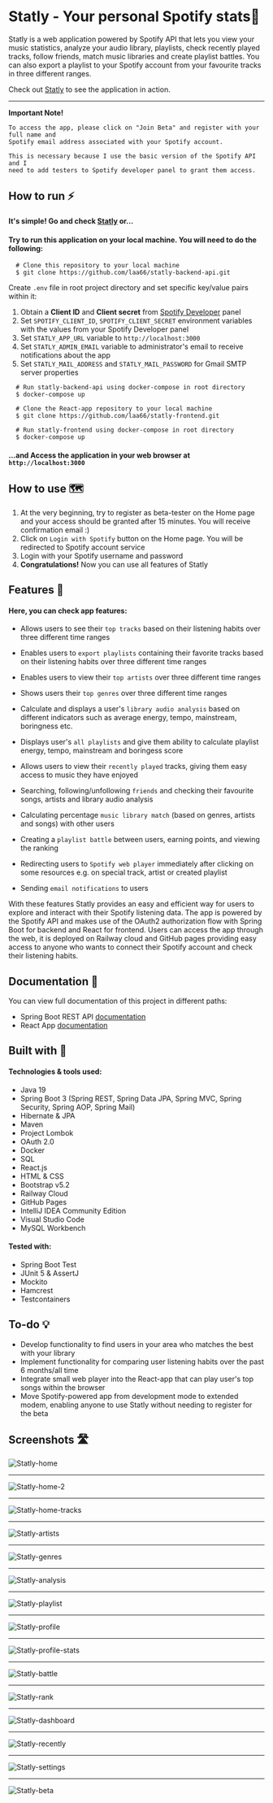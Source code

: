# Statly - Your personal Spotify stats🎵

Statly is a web application powered by Spotify API that lets you view your music
statistics, analyze your audio library, playlists, check recently played tracks, follow friends, match music libraries and create playlist battles.
You can also export a playlist to your Spotify account from your favourite tracks in three different
ranges.

Check out [Statly](https://laa66.github.io/statly-frontend/) to see the application in action.

<hr>

**Important Note!**

    To access the app, please click on "Join Beta" and register with your full name and 
    Spotify email address associated with your Spotify account.

    This is necessary because I use the basic version of the Spotify API and I
    need to add testers to Spotify developer panel to grant them access.

## How to run ⚡

#### It's simple! Go and check [Statly](https://laa66.github.io/statly-frontend/) or...
#### Try to run this application on your local machine. You will need to do the following:

      # Clone this repository to your local machine
      $ git clone https://github.com/laa66/statly-backend-api.git

Create ``.env`` file in root project directory and set specific key/value pairs within it: 
1. Obtain a **Client ID** and **Client secret** from [Spotify Developer](https://developer.spotify.com/) panel
2. Set ``SPOTIFY_CLIENT_ID``, ``SPOTIFY_CLIENT_SECRET`` environment variables
   with the values from your Spotify Developer panel
3. Set ``STATLY_APP_URL`` variable to `http://localhost:3000`
4. Set ``STATLY_ADMIN_EMAIL`` variable to administrator's email to receive notifications about the app
5. Set ``STATLY_MAIL_ADDRESS`` and ``STATLY_MAIL_PASSWORD`` for Gmail SMTP server properties
<!-- end -->

      # Run statly-backend-api using docker-compose in root directory
      $ docker-compose up

      # Clone the React-app repository to your local machine
      $ git clone https://github.com/laa66/statly-frontend.git
      
      # Run statly-frontend using docker-compose in root directory
      $ docker-compose up

#### ...and Access the application in your web browser at ``http://localhost:3000``

## How to use 🗺️

1. At the very beginning, try to register as beta-tester on the Home page and your access should be granted after 15 minutes. You will receive confirmation email :)
2. Click on ``Login with Spotify`` button on the Home page. You will be redirected to Spotify account service
3. Login with your Spotify username and password
4. **Congratulations!** Now you can use all features of Statly

## Features 📌
#### Here, you can check app features:

* Allows users to see their ``top tracks`` based on their listening habits over three different time ranges

* Enables users to ``export playlists`` containing their favorite tracks based on their listening habits over three different time ranges

* Enables users to view their ``top artists`` over three different time ranges

* Shows users their ``top genres`` over three different time ranges

* Calculate and displays a user's ``library audio analysis`` based on different indicators such as average energy, tempo, mainstream, boringness etc.

* Displays user's ``all playlists`` and give them ability to calculate playlist energy, tempo, mainstream and boringess score

* Allows users to view their ``recently played`` tracks, giving them easy access to music they have enjoyed

* Searching, following/unfollowing ``friends`` and checking their favourite songs, artists and library audio analysis

* Calculating percentage ``music library match`` (based on genres, artists and songs) with other users

* Creating a ``playlist battle`` between users, earning points, and viewing the ranking

* Redirecting users to ``Spotify web player`` immediately after clicking on some resources e.g. on special track, artist or created playlist

* Sending ``email notifications`` to users

With these features Statly provides an easy and efficient way for users to explore and interact with their Spotify listening data.
The app is powered by the Spotify API and makes use of the OAuth2 authorization flow with Spring Boot for backend and React for frontend.
Users can access the app through the web, it is deployed on Railway cloud and GitHub pages providing easy access to anyone who wants to connect their Spotify account and check their listening habits.

## Documentation 📖

You can view full documentation of this project in different paths:

- Spring Boot REST API [documentation](./docs/REST-API-README.md)
- React App [documentation](./docs/React-app-README.md)

## Built with 🔨

#### Technologies & tools used:

- Java 19
- Spring Boot 3 (Spring REST, Spring Data JPA, Spring MVC, Spring Security, Spring AOP, Spring Mail)
- Hibernate & JPA
- Maven
- Project Lombok
- OAuth 2.0
- Docker
- SQL
- React.js
- HTML & CSS
- Bootstrap v5.2
- Railway Cloud
- GitHub Pages
- IntelliJ IDEA Community Edition
- Visual Studio Code
- MySQL Workbench

#### Tested with:

- Spring Boot Test
- JUnit 5 & AssertJ
- Mockito
- Hamcrest
- Testcontainers


## To-do 💡

- Develop functionality to find users in your area who matches the best with your library
- Implement functionality for comparing user listening habits over the past 6 months/all time
- Integrate small web player into the React-app that can play user's top songs within the browser
- Move Spotify-powered app from development mode to extended modem, enabling anyone to use Statly without needing to register for the beta

## Screenshots 🛣️

![Statly-home](src/main/resources/image/statly-home.png)
<hr/>

![Statly-home-2](src/main/resources/image/statly-home-2.png)
<hr/>

![Statly-home-tracks](src/main/resources/image/statly-tracks.png)
<hr/>

![Statly-artists](src/main/resources/image/statly-artists.png)
<hr/>

![Statly-genres](src/main/resources/image/statly-genres.png)
<hr/>

![Statly-analysis](src/main/resources/image/statly-analysis.png)
<hr/>

![Statly-playlist](src/main/resources/image/statly-playlist.png)
<hr/>

![Statly-profile](src/main/resources/image/statly-profile.png)
<hr/>

![Statly-profile-stats](src/main/resources/image/statly-profile-stats.png)
<hr/>

![Statly-battle](src/main/resources/image/statly-battle.png)
<hr/>

![Statly-rank](src/main/resources/image/statly-rank.png)
<hr/>

![Statly-dashboard](src/main/resources/image/statly-dashboard.png)
<hr/>

![Statly-recently](src/main/resources/image/statly-recently.png)
<hr/>

![Statly-settings](src/main/resources/image/statly-settings.png)
<hr/>

![Statly-beta](src/main/resources/image/statly-beta.png)

